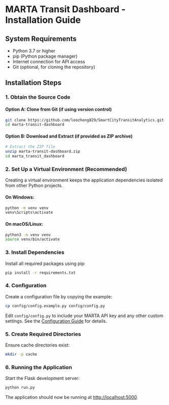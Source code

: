 # MARTA Transit Dashboard - Installation Guide

## System Requirements

- Python 3.7 or higher
- pip (Python package manager)
- Internet connection for API access
- Git (optional, for cloning the repository)

## Installation Steps

### 1. Obtain the Source Code

#### Option A: Clone from Git (if using version control)

```bash
git clone https://github.com/leozheng829/SmartCityTransitAnalytics.git
cd marta-transit-dashboard
```

#### Option B: Download and Extract (if provided as ZIP archive)

```bash
# Extract the ZIP file
unzip marta-transit-dashboard.zip
cd marta_transit_dashboard
```

### 2. Set Up a Virtual Environment (Recommended)

Creating a virtual environment keeps the application dependencies isolated from other Python projects.

#### On Windows:

```bash
python -m venv venv
venv\Scripts\activate
```

#### On macOS/Linux:

```bash
python3 -m venv venv
source venv/bin/activate
```

### 3. Install Dependencies

Install all required packages using pip:

```bash
pip install -r requirements.txt
```

### 4. Configuration

Create a configuration file by copying the example:

```bash
cp config/config.example.py config/config.py
```

Edit `config/config.py` to include your MARTA API key and any other custom settings. See the [Configuration Guide](configuration_guide.md) for details.

### 5. Create Required Directories

Ensure cache directories exist:

```bash
mkdir -p cache
```

### 6. Running the Application

Start the Flask development server:

```bash
python run.py
```

The application should now be running at [http://localhost:5000](http://localhost:5000).